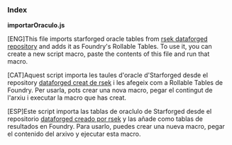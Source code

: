 ### Index
**importarOraculo.js**

[ENG]This file imports starforged oracle tables from [rsek dataforged repository](https://github.com/rsek/dataforged) and adds it as Foundry's Rollable Tables. 
To use it, you can create a new script macro, paste the contents of this file and run that macro.

[CAT]Aquest script importa les taules d'oracle d'Starforged desde el repository [dataforged creat de rsek](https://github.com/rsek/dataforged) i les afegeix com a Rollable Tables de Foundry.
Per usarla, pots crear una nova macro, pegar el contingut de l'arxiu i executar la macro que has creat.

[ESP]Este script importa las tablas de oraclulo de Starforged desde el repositorio [dataforged creado por rsek](https://github.com/rsek/dataforged) y las añade como tablas de resultados en Foundry.
Para usarlo, puedes crear una nueva macro, pegar el contenido del arxivo y ejecutar esta macro.
